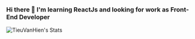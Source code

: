 ### Hi there 👋 I'm learning ReactJs and looking for work as Front-End Developer

<!--
**TieuVanHien/TieuVanHien** is a ✨ _special_ ✨ repository because its `README.md` (this file) appears on your GitHub profile.


-->

![TieuVanHien's Stats](https://github-readme-stats.vercel.app/api?username=TieuVanHien&theme=cobalt&show_icons=true)
